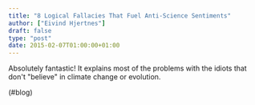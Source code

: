 ```yaml
---
title: "8 Logical Fallacies That Fuel Anti-Science Sentiments"
author: ["Eivind Hjertnes"]
draft: false
type: "post"
date: 2015-02-07T01:00:00+01:00
---
```


Absolutely fantastic! It explains most of the problems with the idiots
that don't "believe" in climate change or evolution.

(#blog)
